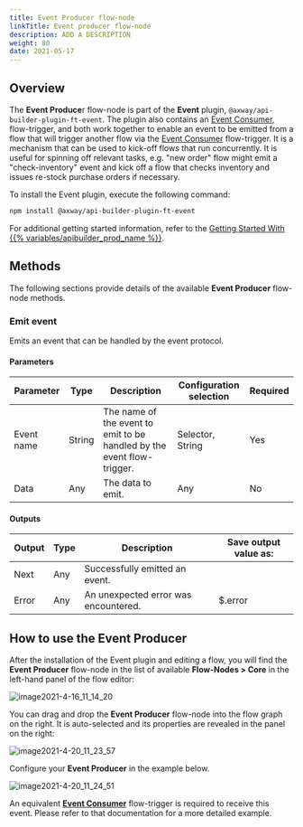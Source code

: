 ```yaml
---
title: Event Producer flow-node
linkTitle: Event producer flow-node
description: ADD A DESCRIPTION
weight: 80
date: 2021-05-17
---
```


## Overview

The **Event Produce**r flow-node is part of the **Event** plugin, `@axway/api-builder-plugin-ft-event`. The plugin also contains an [Event Consumer](/docs/developer_guide/flows/flow-triggers/event_consumer_flow-trigger/), flow-trigger, and both work together to enable an event to be emitted from a flow that will trigger another flow via the [Event Consumer](/docs/developer_guide/flows/flow-triggers/event_consumer_flow-trigger/) flow-trigger. It is a mechanism that can be used to kick-off flows that run concurrently. It is useful for spinning off relevant tasks, e.g. "new order" flow might emit a "check-inventory" event and kick off a flow that checks inventory and issues re-stock purchase orders if necessary.

To install the Event plugin, execute the following command:

```bash
npm install @axway/api-builder-plugin-ft-event
```

For additional getting started information, refer to the [Getting Started With {{% variables/apibuilder_prod_name %}}](/docs/getting_started_with_api_builder/).

## Methods

The following sections provide details of the available **Event Producer** flow-node methods.

### Emit event

Emits an event that can be handled by the event protocol.

#### Parameters

| Parameter | Type | Description | Configuration selection | Required |
| --- | --- | --- | --- | --- |
| Event name | String | The name of the event to emit to be handled by the event flow-trigger. | Selector, String | Yes |
| Data | Any | The data to emit. | Any | No |

#### Outputs

| Output | Type | Description | Save output value as: |
| --- | --- | --- | --- |
| Next | Any | Successfully emitted an event. |  |
| Error | Any | An unexpected error was encountered. | $.error |

## How to use the Event Producer

After the installation of the Event plugin and editing a flow, you will find the **Event Producer** flow-node in the list of available **Flow-Nodes > Core** in the left-hand panel of the flow editor:

![image2021-4-16_11_14_20](/Images/image2021-4-16_11_14_20.png)

You can drag and drop the **Event Producer** flow-node into the flow graph on the right. It is auto-selected and its properties are revealed in the panel on the right:

![image2021-4-20_11_23_57](/Images/image2021-4-20_11_23_57.png)

Configure your **Event Producer** in the example below.

![image2021-4-20_11_24_51](/Images/image2021-4-20_11_24_51.png)

An equivalent **[Event Consumer](/docs/developer_guide/flows/flow-triggers/event_consumer_flow-trigger/)** flow-trigger is required to receive this event. Please refer to that documentation for a more detailed example.

